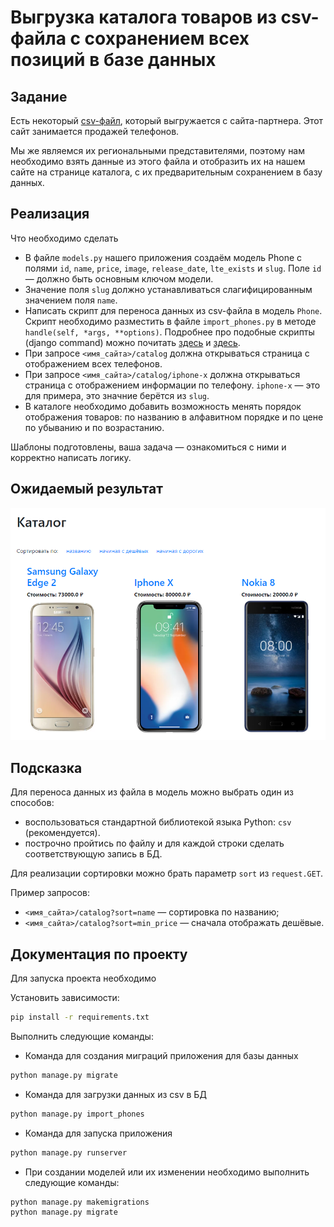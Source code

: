 # Выгрузка каталога товаров из csv-файла с сохранением всех позиций в базе данных

## Задание

Есть некоторый [csv-файл](./phones.csv), который выгружается с сайта-партнера. Этот сайт занимается продажей телефонов.

Мы же являемся их региональными представителями, поэтому нам необходимо взять данные из этого файла и отобразить их на нашем сайте на странице каталога, с их предварительным сохранением в базу данных.

## Реализация

Что необходимо сделать

- В файле `models.py` нашего приложения создаём модель Phone с полями `id`, `name`, `price`, `image`, `release_date`, `lte_exists` и `slug`. Поле `id` — должно быть основным ключом модели.
- Значение поля `slug` должно устанавливаться слагифицированным значением поля `name`.
- Написать скрипт для переноса данных из csv-файла в модель `Phone`.
  Скрипт необходимо разместить в файле `import_phones.py` в методе `handle(self, *args, **options)`.
  Подробнее про подобные скрипты (django command) можно почитать [здесь](https://docs.djangoproject.com/en/3.2/howto/custom-management-commands/) и [здесь](https://habr.com/ru/post/415049/).
- При запросе `<имя_сайта>/catalog` должна открываться страница с отображением всех телефонов.
- При запросе `<имя_сайта>/catalog/iphone-x` должна открываться страница с отображением информации по телефону. `iphone-x` — это для примера, это значние берётся из `slug`.
- В каталоге необходимо добавить возможность менять порядок отображения товаров: по названию в алфавитном порядке и по цене по убыванию и по возрастанию.

Шаблоны подготовлены, ваша задача — ознакомиться с ними и корректно написать логику.

## Ожидаемый результат

![Каталог с телефонами](static/3.2-crud/stocks_products/res/catalog.png)

## Подсказка

Для переноса данных из файла в модель можно выбрать один из способов:

- воспользоваться стандартной библиотекой языка Python: `csv` (рекомендуется).
- построчно пройтись по файлу и для каждой строки сделать соответствующую запись в БД.

Для реализации сортировки можно брать параметр `sort` из `request.GET`.

Пример запросов:

- `<имя_сайта>/catalog?sort=name` — сортировка по названию;
- `<имя_сайта>/catalog?sort=min_price` — сначала отображать дешёвые.

## Документация по проекту

Для запуска проекта необходимо

Установить зависимости:

```bash
pip install -r requirements.txt
```

Выполнить следующие команды:

- Команда для создания миграций приложения для базы данных

```bash
python manage.py migrate
```

- Команда для загрузки данных из csv в БД

```bash
python manage.py import_phones
```

- Команда для запуска приложения

```bash
python manage.py runserver
```

- При создании моделей или их изменении необходимо выполнить следующие команды:

```bash
python manage.py makemigrations
python manage.py migrate
```
